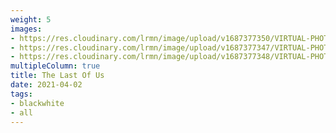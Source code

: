 ```yaml
---
weight: 5
images:
- https://res.cloudinary.com/lrmn/image/upload/v1687377350/VIRTUAL-PHOTOGRAPHY/thelastofuspart1/tlou1_20_pnvxd5.jpg
- https://res.cloudinary.com/lrmn/image/upload/v1687377347/VIRTUAL-PHOTOGRAPHY/thelastofuspart1/tlou1_10_pkabc1.jpg
- https://res.cloudinary.com/lrmn/image/upload/v1687377348/VIRTUAL-PHOTOGRAPHY/thelastofuspart1/tlou1_9_gwb0xr.jpg
multipleColumn: true
title: The Last Of Us
date: 2021-04-02
tags:
- blackwhite
- all
---
```

